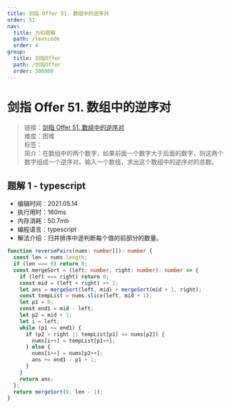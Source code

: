 ```yaml
---
title: 剑指 Offer 51. 数组中的逆序对
order: 51
nav:
  title: 力扣题解
  path: /leetcode
  order: 4
group:
  title: 剑指Offer
  path: /剑指Offer
  order: 300000
---
```


# 剑指 Offer 51. 数组中的逆序对

> 链接：[剑指 Offer 51. 数组中的逆序对](https://leetcode-cn.com/problems/shu-zu-zhong-de-ni-xu-dui-lcof/)  
> 难度：困难  
> 标签：  
> 简介：在数组中的两个数字，如果前面一个数字大于后面的数字，则这两个数字组成一个逆序对。输入一个数组，求出这个数组中的逆序对的总数。

## 题解 1 - typescript

- 编辑时间：2021.05.14
- 执行用时：160ms
- 内存消耗：50.7mb
- 编程语言：typescript
- 解法介绍：归并排序中途判断每个值的前部分的数量。

```typescript
function reversePairs(nums: number[]): number {
  const len = nums.length;
  if (len === 0) return 0;
  const mergeSort = (left: number, right: number): number => {
    if (left === right) return 0;
    const mid = (left + right) >> 1;
    let ans = mergeSort(left, mid) + mergeSort(mid + 1, right);
    const tempList = nums.slice(left, mid + 1);
    let p1 = 0;
    const end1 = mid - left;
    let p2 = mid + 1;
    let i = left;
    while (p1 <= end1) {
      if (p2 > right || tempList[p1] <= nums[p2]) {
        nums[i++] = tempList[p1++];
      } else {
        nums[i++] = nums[p2++];
        ans += end1 - p1 + 1;
      }
    }
    return ans;
  };
  return mergeSort(0, len - 1);
}
```
